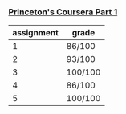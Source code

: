 ### [Princeton's Coursera Part 1](https://www.coursera.org/learn/algorithms-part1)

| assignment | grade   |
| ---------- | ------- |
| 1          | 86/100  |
| 2          | 93/100  |
| 3          | 100/100 |
| 4          | 86/100  |
| 5          | 100/100 |

<style>
    table {
        width: 100%;
    }
</style>
